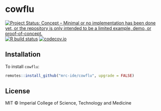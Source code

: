 # cowflu

<!-- badges: start -->
[![Project Status: Concept – Minimal or no implementation has been done yet, or the repository is only intended to be a limited example, demo, or proof-of-concept.](https://www.repostatus.org/badges/latest/concept.svg)](https://www.repostatus.org/#concept)
[![R build status](https://github.com/mrc-ide/cowflu/workflows/R-CMD-check/badge.svg)](https://github.com/mrc-ide/cowflu/actions/workflows/R-CMD-check.yaml)
[![codecov.io](https://codecov.io/github/mrc-ide/cowflu/coverage.svg?branch=main)](https://codecov.io/github/mrc-ide/cowflu?branch=main)
<!-- badges: end -->

## Installation

To install `cowflu`:

```r
remotes::install_github("mrc-ide/cowflu", upgrade = FALSE)
```

## License

MIT © Imperial College of Science, Technology and Medicine
